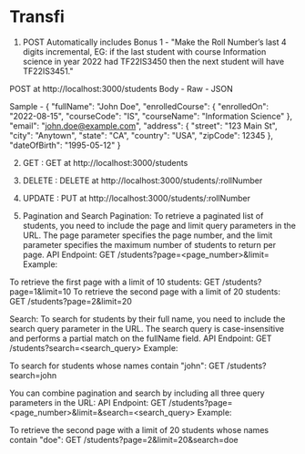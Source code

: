 # Transfi
1. POST
Automatically includes Bonus 1 - 
"Make the Roll Number’s last 4 digits incremental, EG: if the last student with course Information science in year 2022 had TF22IS3450 then the next student will have TF22IS3451."

POST at http://localhost:3000/students
Body - Raw - JSON

Sample - 
{
  "fullName": "John Doe",
  "enrolledCourse": {
    "enrolledOn": "2022-08-15",
    "courseCode": "IS",
    "courseName": "Information Science"
  },
  "email": "john.doe@example.com",
  "address": {
    "street": "123 Main St",
    "city": "Anytown",
    "state": "CA",
    "country": "USA",
    "zipCode": 12345
  },
  "dateOfBirth": "1995-05-12"
}

2. GET :
GET at http://localhost:3000/students

3. DELETE :
DELETE at http://localhost:3000/students/:rollNumber

4. UPDATE :
PUT at http://localhost:3000/students/:rollNumber

5. Pagination and Search
Pagination:
To retrieve a paginated list of students, you need to include the page and limit query parameters in the URL. The page parameter specifies the page number, and the limit parameter specifies the maximum number of students to return per page.
API Endpoint: GET /students?page=<page_number>&limit=<limit>
Example:

To retrieve the first page with a limit of 10 students: GET /students?page=1&limit=10
To retrieve the second page with a limit of 20 students: GET /students?page=2&limit=20

Search:
To search for students by their full name, you need to include the search query parameter in the URL. The search query is case-insensitive and performs a partial match on the fullName field.
API Endpoint: GET /students?search=<search_query>
Example:

To search for students whose names contain "john": GET /students?search=john

You can combine pagination and search by including all three query parameters in the URL:
API Endpoint: GET /students?page=<page_number>&limit=<limit>&search=<search_query>
Example:

To retrieve the second page with a limit of 20 students whose names contain "doe": GET /students?page=2&limit=20&search=doe
